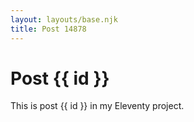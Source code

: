 ```yaml
---
layout: layouts/base.njk
title: Post 14878
---
```


# Post {{ id }}

This is post {{ id }} in my Eleventy project.
